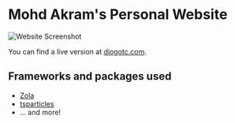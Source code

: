# Mohd Akram's Personal Website

![Website Screenshot](https://github.com/mohd-akram33/PortFolio_Akram/blob/e0269abc90df8a21076a0a8fa6670ea59a661cbf/Project_Portfolio/Screenshot/Site.png?raw=true)

You can find a live version at [diogotc.com](https://diogotc.com).

## Frameworks and packages used

- [Zola](https://getzola.org/)
- [tsparticles](https://github.com/matteobruni/tsparticles)
- ... and more!
